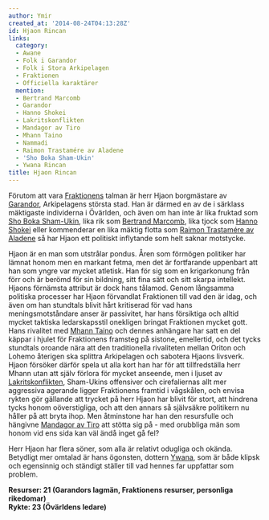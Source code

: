 ```yaml
---
author: Ymir
created_at: '2014-08-24T04:13:28Z'
id: Hjaon Rincan
links:
  category:
  - Awane
  - Folk i Garandor
  - Folk i Stora Arkipelagen
  - Fraktionen
  - Officiella karaktärer
  mention:
  - Bertrand Marcomb
  - Garandor
  - Hanno Shokei
  - Lakritskonflikten
  - Mandagor av Tiro
  - Mhann Taino
  - Nammadi
  - Raimon Trastamére av Aladene
  - 'Sho Boka Sham-Ukin'
  - Ywana Rincan
title: Hjaon Rincan
---
```


Förutom att vara [Fraktionens] talman är herr Hjaon borgmästare av [Garandor], Arkipelagens största
stad. Han är därmed en av de i särklass mäktigaste individerna i Övärlden, och även om han inte är
lika fruktad som [Sho Boka Sham-Ukin], lika rik som [Bertrand Marcomb], lika tjock som [Hanno
Shokei] eller kommenderar en lika mäktig flotta som [Raimon Trastamére av Aladene] så har Hjaon ett
politiskt inflytande som helt saknar motstycke.

Hjaon är en man som utstrålar pondus. Åren som förmögen politiker har lämnat honom men en markant
fetma, men det är fortfarande uppenbart att han som yngre var mycket atletisk. Han för sig som en
krigarkonung från förr och är berömd för sin bildning, sitt fina sätt och sitt skarpa intellekt.
Hjaons förnämsta attribut är dock hans tålamod. Genom långsamma politiska processer har Hjaon
förvandlat Fraktionen till vad den är idag, och även om han stundtals blivit hårt kritiserad för vad
hans meningsmotståndare anser är passivitet, har hans försiktiga och alltid mycket taktiska
ledarskapsstil onekligen bringat Fraktionen mycket gott. Hans rivalitet med [Mhann Taino] och dennes
anhängare har satt en del käppar i hjulet för Fraktionens framsteg på sistone, emellertid, och det
tycks stundtals oroande nära att den traditionella rivaliteten mellan Oriton och Lohemo återigen ska
splittra Arkipelagen och sabotera Hjaons livsverk. Hjaon försöker därför spela ut alla kort han har
för att tillfredställa herr Mhann utan att själv förlora för mycket anseende, men i ljuset av
[Lakritskonflikten], Sham-Ukins offensiver och cirefaliernas allt mer aggressiva agerande ligger
Fraktionens framtid i vågskålen, och envisa rykten gör gällande att trycket på herr Hjaon har blivit
för stort, att hindrena tycks honom oöverstigliga, och att den annars så självsäkre politikern nu
håller på att bryta ihop. Men åtminstone har han den resursfulle och hängivne [Mandagor av Tiro] att
stötta sig på - med orubbliga män som honom vid ens sida kan väl ändå inget gå fel?

Herr Hjaon har flera söner, som alla är relativt odugliga och okända. Betydligt mer omtalad är hans
ögonsten, dottern [Ywana], som är både klipsk och egensinnig och ständigt ställer till vad hennes
far uppfattar som problem.

**Resurser: 21 (Garandors lagmän, Fraktionens resurser, personliga rikedomar)**\
**Rykte: 23 (Övärldens ledare)**

  [Fraktionens]: Nammadi
  [Garandor]: Garandor
  [Sho Boka Sham-Ukin]: Sho_Boka_Sham-Ukin
  [Bertrand Marcomb]: Bertrand_Marcomb
  [Hanno Shokei]: Hanno_Shokei
  [Raimon Trastamére av Aladene]: Raimon_Trastamére_av_Aladene
  [Mhann Taino]: Mhann_Taino
  [Lakritskonflikten]: Lakritskonflikten
  [Mandagor av Tiro]: Mandagor_av_Tiro
  [Ywana]: Ywana_Rincan